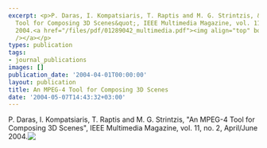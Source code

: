 ```yaml
---
excerpt: <p>P. Daras, I. Kompatsiaris, T. Raptis and M. G. Strintzis, &quot;An MPEG-4
  Tool for Composing 3D Scenes&quot;, IEEE Multimedia Magazine, vol. 11, no. 2, April/June
  2004.<a href="/files/pdf/01289042_multimedia.pdf"><img align="top" border="0" src="/files/pdf/pdf.png"
  /></a></p>
types: publication
tags:
- journal_publications
images: []
publication_date: '2004-04-01T00:00:00'
layout: publication
title: An MPEG-4 Tool for Composing 3D Scenes
date: '2004-05-07T14:43:32+03:00'
---
```

<p>P. Daras, I. Kompatsiaris, T. Raptis and M. G. Strintzis, &quot;An MPEG-4 Tool for Composing 3D Scenes&quot;, IEEE Multimedia Magazine, vol. 11, no. 2, April/June 2004.<a href="/files/pdf/01289042_multimedia.pdf"><img align="top" border="0" src="/files/pdf/pdf.png" /></a></p>
